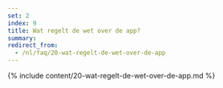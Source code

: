 ```yaml
---
set: 2
index: 9
title: Wat regelt de wet over de app?
summary: 
redirect_from: 
  - /nl/faq/20-wat-regelt-de-wet-over-de-app
---
```

{% include content/20-wat-regelt-de-wet-over-de-app.md %}
